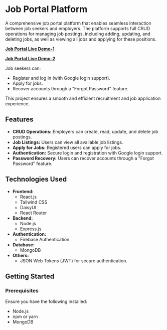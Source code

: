 # Job Portal Platform

A comprehensive job portal platform that enables seamless interaction between job seekers and employers. The platform supports full CRUD operations for managing job postings, including adding, updating, and deleting jobs, as well as viewing all jobs and applying for these positions. 


[**Job Portal Live Demo-1**](https://job-portal-b10.web.app)

[**Job Portal Live Demo-2**](https://job-portal-b10.firebaseapp.com)

Job seekers can:
- Register and log in (with Google login support).
- Apply for jobs.
- Recover accounts through a "Forgot Password" feature.

This project ensures a smooth and efficient recruitment and job application experience.

## Features
- **CRUD Operations:** Employers can create, read, update, and delete job postings.
- **Job Listings:** Users can view all available job listings.
- **Apply for Jobs:** Registered users can apply for jobs.
- **Authentication:** Secure login and registration with Google login support.
- **Password Recovery:** Users can recover accounts through a "Forgot Password" feature.

## Technologies Used
- **Frontend:**
  - React.js
  - Tailwind CSS
  - DaisyUI
  - React Router
- **Backend:**
  - Node.js
  - Express.js
- **Authentication:**
  - Firebase Authentication
- **Database:**
  - MongoDB
- **Others:**
  - JSON Web Tokens (JWT) for secure authentication.

## Getting Started

### Prerequisites
Ensure you have the following installed:
- Node.js
- npm or yarn
- MongoDB


